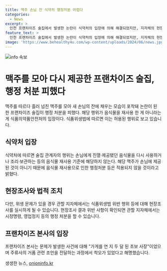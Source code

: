 ```yaml
---
title: 맥주 손님 잔 식약처 행정처분 어렵다
categories:
  - News
excerpt: >
  인천 프랜차이즈 술집에서 발생한 논란이 식약처의 입장에 의해 해결되었지만, 지자체의 현장조사 결과에 따라 처분이 내려질 수 있다. 유튜버 A씨의 공개 영상에 따르면 맥주를 따르던 중 흘러 넘친 맥주를 모아 새로운 손님에게 제공하는 모습이 확인되었으며, 해당 프랜차이즈 본사는 일부 오해와 착오가 있었다고 주장하고 있다. 이에 대한 관련 종사자들의 진술과 현장조사를 통해 해당 사안이 해결될 전망이다.
feature_text: >
  인천 프랜차이즈 술집에서 발생한 논란이 식약처의 입장에 의해 해결되었지만, 지자체의 현장조사 결과에 따라 처분이 내려질 수 있다. 유튜버 A씨의 공개 영상에 따르면 맥주를 따르던 중 흘러 넘친 맥주를 모아 새로운 손님에게 제공하는 모습이 확인되었으며, 해당 프랜차이즈 본사는 일부 오해와 착오가 있었다고 주장하고 있다. 이에 대한 관련 종사자들의 진술과 현장조사를 통해 해당 사안이 해결될 전망이다.
image: 'https://www.behealthy4u.com/wp-content/uploads/2024/06/news.jpg'
---
```


<p><img src="https://www.behealthy4u.com/wp-content/uploads/2024/06/news.jpg" alt="info 속보" /></p>

<h1>맥주를 모아 다시 제공한 프랜차이즈 술집, 행정 처분 피했다</h1>

<p data-ke-size="size16">맥주를 따르다 흘러 넘친 맥주를 모아 새 손님의 잔에 채우는 모습이 포착돼 논란이 된 한 프랜차이즈 술집이 행정 처분을 피했다. 해당 행위가 음식물을 재사용 한 게 아니라는 게 식품의약품안전처의 입장이다. 식품위생법에 따르면 이는 허용된 행위로 보고 있습니다.</p>

<h2 data-ke-size="size26">식약처 입장</h2>

<p data-ke-size="size16">식약처에 따르면 술집 관계자의 행위는 손님에게 진열·제공됐던 음식물을 다시 사용하거나 조리·보관하는 등의 음식물 재사용 기준에 해당하지 않는다. 해당 맥주가 손님에 제공된 것이 아니기 때문에 음식물 재사용으로 인한 행정처분 등은 적용되지 않을 것이라고 밝혔다.</p>

<h2 data-ke-size="size26">현장조사와 법적 조치</h2>

<p data-ke-size="size16">다만, 위생 문제가 있을 경우 관할 지자체에서는 식품위생법 위반 행위 등에 대해 현장조사를 실시하게 될 수 있습니다. 현장조사 결과 위반 사항이 확인되면 관할 지자체에서는 시정명령, 영업정지 등의 행정 처분을 할 수 있습니다.</p>

<h2 data-ke-size="size26">프랜차이즈 본사의 입장</h2>

<p data-ke-size="size16">프랜차이즈 본사는 문제가 발생한 사건에 대해 "가게를 연 지 두 달 된 초보 사장"이었으며 주류사의 거품 관련 조언을 전달하는 과정에서 착오가 있었다고 해명했습니다. </p>
생생한 뉴스, <a href="https://onioninfo.kr" rel="dofollow">onioninfo.kr</a>


